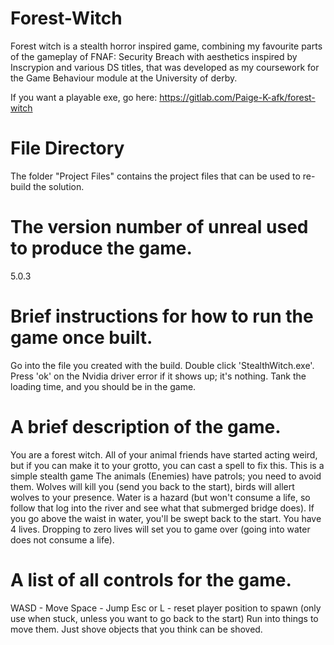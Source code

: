# Forest-Witch
Forest witch is a stealth horror inspired game, combining my favourite parts of the gameplay of FNAF: Security Breach with aesthetics inspired by Inscrypion and various DS titles, that was developed as my coursework for the Game Behaviour module at the University of derby.

If you want a playable exe, go here: https://gitlab.com/Paige-K-afk/forest-witch

# File Directory
The folder "Project Files" contains the project files that can be used to re-build the solution.


# The version number of unreal used to produce the game. 
5.0.3


# Brief instructions for how to run the game once built. 
Go into the file you created with the build.
Double click 'StealthWitch.exe'.
Press 'ok' on the Nvidia driver error if it shows up; it's nothing.
Tank the loading time, and you should be in the game.


# A brief description of the game. 
You are a forest witch.
All of your animal friends have started acting weird, but if you can make it to your grotto, you can cast a spell to fix this.
This is a simple stealth game
The animals (Enemies) have patrols; you need to avoid them.
Wolves will kill you (send you back to the start), birds will allert wolves to your presence.
Water is a hazard (but won't consume a life, so follow that log into the river and see what that submerged bridge does). If you go above the waist in water, you'll be swept back to the start.
You have 4 lives. Dropping to zero lives will set you to game over (going into water does not consume a life).


# A list of all controls for the game. 
WASD - Move
Space - Jump
Esc or L - reset player position to spawn (only use when stuck, unless you want to go back to the start)
Run into things to move them. Just shove objects that you think can be shoved.